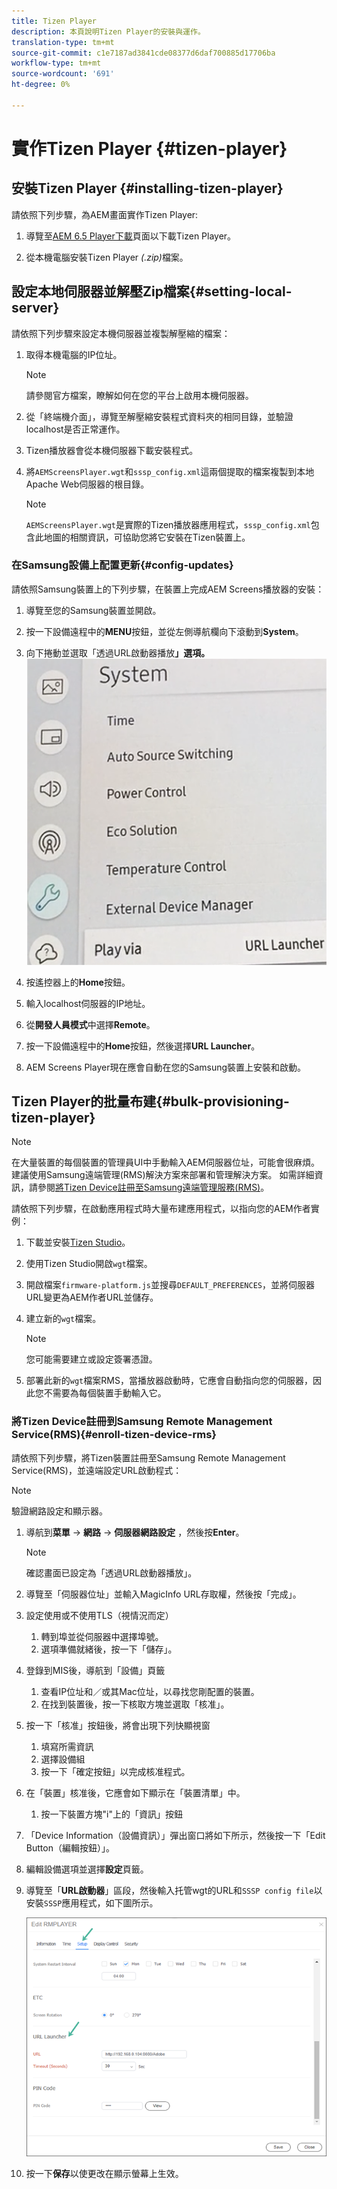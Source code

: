 ```yaml
---
title: Tizen Player
description: 本頁說明Tizen Player的安裝與運作。
translation-type: tm+mt
source-git-commit: c1e7187ad3841cde08377d6daf700885d17706ba
workflow-type: tm+mt
source-wordcount: '691'
ht-degree: 0%

---
```



# 實作Tizen Player {#tizen-player}

## 安裝Tizen Player {#installing-tizen-player}

請依照下列步驟，為AEM畫面實作Tizen Player:

1. 導覽至[AEM 6.5 Player下載](https://download.macromedia.com/screens/)頁面以下載Tizen Player。

1. 從本機電腦安裝Tizen Player *(.zip)*&#x200B;檔案。

## 設定本地伺服器並解壓Zip檔案{#setting-local-server}

請依照下列步驟來設定本機伺服器並複製解壓縮的檔案：

1. 取得本機電腦的IP位址。
   >[!NOTE]
   >請參閱官方檔案，瞭解如何在您的平台上啟用本機伺服器。

1. 從「終端機介面」，導覽至解壓縮安裝程式資料夾的相同目錄，並驗證localhost是否正常運作。

1. Tizen播放器會從本機伺服器下載安裝程式。

1. 將`AEMScreensPlayer.wgt`和`sssp_config.xml`這兩個提取的檔案複製到本地Apache Web伺服器的根目錄。

   >[!NOTE]
   >`AEMScreensPlayer.wgt`是實際的Tizen播放器應用程式，`sssp_config.xml`包含此地圖的相關資訊，可協助您將它安裝在Tizen裝置上。

### 在Samsung設備上配置更新{#config-updates}

請依照Samsung裝置上的下列步驟，在裝置上完成AEM Screens播放器的安裝：

1. 導覽至您的Samsung裝置並開啟。

1. 按一下設備遠程中的&#x200B;**MENU**&#x200B;按鈕，並從左側導航欄向下滾動到&#x200B;**System**。

1. 向下捲動並選取「透過URL啟動器播放&#x200B;**」選項。**
   ![影像](/help/user-guide/assets/tizen/url-launcher.png)

1. 按遙控器上的&#x200B;**Home**&#x200B;按鈕。

1. 輸入localhost伺服器的IP地址。

1. 從&#x200B;**開發人員模式**&#x200B;中選擇&#x200B;**Remote**。

1. 按一下設備遠程中的&#x200B;**Home**&#x200B;按鈕，然後選擇&#x200B;**URL Launcher**。

1. AEM Screens Player現在應會自動在您的Samsung裝置上安裝和啟動。

## Tizen Player的批量布建{#bulk-provisioning-tizen-player}

>[!NOTE]
>在大量裝置的每個裝置的管理員UI中手動輸入AEM伺服器位址，可能會很麻煩。 建議使用Samsung遠端管理(RMS)解決方案來部署和管理解決方案。 如需詳細資訊，請參閱[將Tizen Device註冊至Samsung遠端管理服務(RMS)](#enroll-tizen-device-rm)。

請依照下列步驟，在啟動應用程式時大量布建應用程式，以指向您的AEM作者實例：

1. 下載並安裝[Tizen Studio](https://developer.tizen.org/development/tizen-studio/download)。
1. 使用Tizen Studio開啟`wgt`檔案。
1. 開啟檔案`firmware-platform.js`並搜尋`DEFAULT_PREFERENCES`，並將伺服器URL變更為AEM作者URL並儲存。
1. 建立新的`wgt`檔案。

   >[!NOTE]
   >您可能需要建立或設定簽署憑證。

1. 部署此新的`wgt`檔案RMS，當播放器啟動時，它應會自動指向您的伺服器，因此您不需要為每個裝置手動輸入它。

### 將Tizen Device註冊到Samsung Remote Management Service(RMS){#enroll-tizen-device-rms}

請依照下列步驟，將Tizen裝置註冊至Samsung Remote Management Service(RMS)，並遠端設定URL啟動程式：

>[!NOTE]
>驗證網路設定和顯示器。

1. 導航到&#x200B;**菜單** -> **網路** -> **伺服器網路設定** ，然後按&#x200B;**Enter**。

   >[!NOTE]
   >確認畫面已設定為「透過URL啟動器播放」。

1. 導覽至「伺服器位址」並輸入MagicInfo URL存取權，然後按「完成」。

1. 設定使用或不使用TLS（視情況而定）
   1. 轉到埠並從伺服器中選擇埠號。
   1. 選項準備就緒後，按一下「儲存」。

1. 登錄到MIS後，導航到「設備」頁籤
   1. 查看IP位址和／或其Mac位址，以尋找您剛配置的裝置。
   1. 在找到裝置後，按一下核取方塊並選取「核准」。

1. 按一下「核准」按鈕後，將會出現下列快顯視窗
   1. 填寫所需資訊
   1. 選擇設備組
   1. 按一下「確定按鈕」以完成核准程式。

1. 在「裝置」核准後，它應會如下顯示在「裝置清單」中。
   1. 按一下裝置方塊&quot;i&quot;上的「資訊」按鈕

1. 「Device Information（設備資訊）」彈出窗口將如下所示，然後按一下「Edit Button（編輯按鈕）」。

1. 編輯設備選項並選擇&#x200B;**設定**&#x200B;頁籤。

1. 導覽至「**URL啟動器**」區段，然後輸入托管wgt的URL和`SSSP config file`以安裝`SSSP`應用程式，如下圖所示。

   ![影像](/help/user-guide/assets/tizen/rms-9.png)

1. 按一下&#x200B;**保存**&#x200B;以使更改在顯示螢幕上生效。





